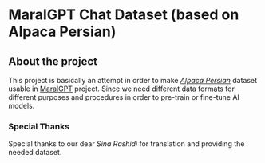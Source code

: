 # MaralGPT Chat Dataset (based on Alpaca Persian)

## About the project

This project is basically an attempt in order to make _[Alpaca Persian](https://huggingface.co/datasets/sinarashidi/alpaca-persian)_ dataset usable in [MaralGPT](https://huggingface.co/MaralGPT) project. Since we need different data formats for different purposes and procedures in order to pre-train or fine-tune AI models.

### Special Thanks

Special thanks to our dear _Sina Rashidi_ for translation and providing the needed dataset.
